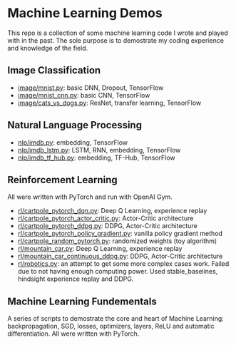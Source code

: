 # Machine Learning Demos

This repo is a collection of some machine learning code I wrote and played with in the past. The sole purpose is to demostrate my coding experience and knowledge of the field.

## Image Classification

* [image/mnist.py](image/mnist.py): basic DNN, Dropout, TensorFlow
* [image/mnist_cnn.py](image/mnist_cnn.py): basic CNN, TensorFlow
* [image/cats_vs_dogs.py](image/cats_vs_dogs.py): ResNet, transfer learning, TensorFlow

## Natural Language Processing

* [nlp/imdb.py](nlp/imdb.py): embedding, TensorFlow
* [nlp/imdb_lstm.py](nlp/imdb_lstm.py): LSTM, RNN, embedding, TensorFlow
* [nlp/imdb_tf_hub.py](nlp/imdb_tf_hub.py): embedding, TF-Hub, TensorFlow

## Reinforcement Learning

All were written with PyTorch and run with OpenAI Gym.

* [rl/cartpole_pytorch_dqn.py](rl/cartpole_pytorch_dqn.py): Deep Q Learning, experience replay
* [rl/cartpole_pytorch_actor_critic.py](rl/cartpole_pytorch_actor_critic.py): Actor-Critic architecture
* [rl/cartpole_pytorch_ddpg.py](rl/cartpole_pytorch_ddpg.py): DDPG, Actor-Critic architecture
* [rl/cartpole_pytorch_policy_gradient.py](rl/cartpole_pytorch_policy_gradient.py): vanilla policy gradient method
* [rl/cartpole_random_pytorch.py](rl/cartpole_random_pytorch.py): randomized weights (toy algorithm)
* [rl/mountain_car.py](rl/mountain_car.py): Deep Q Learning, experience replay
* [rl/mountain_car_continuous_ddpg.py](rl/mountain_car_continuous_ddpg.py): DDPG, Actor-Critic architecture
* [rl/robotics.py](rl/robotics.py): an attempt to get some more complex cases work. Failed due to not having enough computing power. Used stable_baselines, hindsight experience replay and DDPG.

## Machine Learning Fundementals

A series of scripts to demostrate the core and heart of Machine Learning: backpropagation, SGD, losses, optimizers, layers, ReLU and automatic differentiation. All were written with PyTorch.
